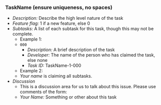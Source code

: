 ### TaskName (ensure uniqueness, no spaces) 

- *Description:* Describe the high level nature of the task
- *Feature flag:* 1 if a new feature, else 0
- *Subtasks:* A list of each subtask for this task, though this may not be complete.
	- Example 1:
	- `000` 
		- *Description:* A brief description of the task
		- *Developer:* The name of the person who has claimed the task, else none
		- *Task ID:* TaskName-1-000
	- Example 2:
	- *Your name* is claiming all subtasks.
- *Discussion*
	- This is a discussion area for us to talk about this issue. Please use comments of the form:
	- *Your Name:* Something or other about this task
	